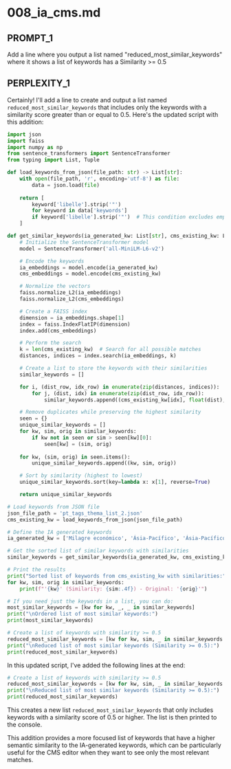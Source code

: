 
# 008_ia_cms.md

## PROMPT_1

Add a line where you output a list named "reduced_most_similar_keywords" where it shows a list of keywords has a Similarity >= 0.5


## PERPLEXITY_1


Certainly! I'll add a line to create and output a list named `reduced_most_similar_keywords` that includes only the keywords with a similarity score greater than or equal to 0.5. Here's the updated script with this addition:

```python
import json
import faiss
import numpy as np
from sentence_transformers import SentenceTransformer
from typing import List, Tuple

def load_keywords_from_json(file_path: str) -> List[str]:
    with open(file_path, 'r', encoding='utf-8') as file:
        data = json.load(file)
    
    return [
        keyword['libelle'].strip('"')
        for keyword in data['keywords']
        if keyword['libelle'].strip('"')  # This condition excludes empty strings
    ]

def get_similar_keywords(ia_generated_kw: List[str], cms_existing_kw: List[str]) -> List[Tuple[str, float, str]]:
    # Initialize the SentenceTransformer model
    model = SentenceTransformer('all-MiniLM-L6-v2')

    # Encode the keywords
    ia_embeddings = model.encode(ia_generated_kw)
    cms_embeddings = model.encode(cms_existing_kw)

    # Normalize the vectors
    faiss.normalize_L2(ia_embeddings)
    faiss.normalize_L2(cms_embeddings)

    # Create a FAISS index
    dimension = ia_embeddings.shape[1]
    index = faiss.IndexFlatIP(dimension)
    index.add(cms_embeddings)

    # Perform the search
    k = len(cms_existing_kw)  # Search for all possible matches
    distances, indices = index.search(ia_embeddings, k)

    # Create a list to store the keywords with their similarities
    similar_keywords = []

    for i, (dist_row, idx_row) in enumerate(zip(distances, indices)):
        for j, (dist, idx) in enumerate(zip(dist_row, idx_row)):
            similar_keywords.append((cms_existing_kw[idx], float(dist), ia_generated_kw[i]))

    # Remove duplicates while preserving the highest similarity
    seen = {}
    unique_similar_keywords = []
    for kw, sim, orig in similar_keywords:
        if kw not in seen or sim > seen[kw][0]:
            seen[kw] = (sim, orig)
    
    for kw, (sim, orig) in seen.items():
        unique_similar_keywords.append((kw, sim, orig))

    # Sort by similarity (highest to lowest)
    unique_similar_keywords.sort(key=lambda x: x[1], reverse=True)

    return unique_similar_keywords

# Load keywords from JSON file
json_file_path = 'pt_tags_thema_list_2.json'
cms_existing_kw = load_keywords_from_json(json_file_path)

# Define the IA generated keywords
ia_generated_kw = ['Milagre económico', 'Ásia-Pacífico', 'Ásia-Pacífico', 'persona non grata".', 'Ébola', 'Áudio', 'óleo de palma', 'Áustria']

# Get the sorted list of similar keywords with similarities
similar_keywords = get_similar_keywords(ia_generated_kw, cms_existing_kw)

# Print the results
print("Sorted list of keywords from cms_existing_kw with similarities:")
for kw, sim, orig in similar_keywords:
    print(f"'{kw}' (Similarity: {sim:.4f}) - Original: '{orig}'")

# If you need just the keywords in a list, you can do:
most_similar_keywords = [kw for kw, _, _ in similar_keywords]
print("\nOrdered list of most similar keywords:")
print(most_similar_keywords)

# Create a list of keywords with similarity >= 0.5
reduced_most_similar_keywords = [kw for kw, sim, _ in similar_keywords if sim >= 0.5]
print("\nReduced list of most similar keywords (Similarity >= 0.5):")
print(reduced_most_similar_keywords)
```

In this updated script, I've added the following lines at the end:

```python
# Create a list of keywords with similarity >= 0.5
reduced_most_similar_keywords = [kw for kw, sim, _ in similar_keywords if sim >= 0.5]
print("\nReduced list of most similar keywords (Similarity >= 0.5):")
print(reduced_most_similar_keywords)
```

This creates a new list `reduced_most_similar_keywords` that only includes keywords with a similarity score of 0.5 or higher. The list is then printed to the console.

This addition provides a more focused list of keywords that have a higher semantic similarity to the IA-generated keywords, which can be particularly useful for the CMS editor when they want to see only the most relevant matches.

